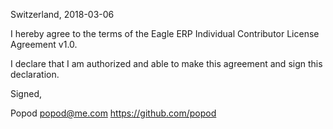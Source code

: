 Switzerland, 2018-03-06

I hereby agree to the terms of the Eagle ERP Individual Contributor License
Agreement v1.0.

I declare that I am authorized and able to make this agreement and sign this
declaration.

Signed,

Popod popod@me.com https://github.com/popod
